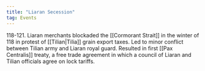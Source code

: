 ```yaml
---
title: "Liaran Secession"
tag: Events
---
```


118-121. Liaran merchants blockaded the [[Cormorant Strait]] in the winter of 118 in protest of [[Tilian|Tilia]] grain export taxes. Led to minor conflict between Tilian army and Liaran royal guard. Resulted in first [[Pax Centralis]] treaty, a free trade agreement in which a council of Liaran and Tilian officials agree on lock tariffs.
